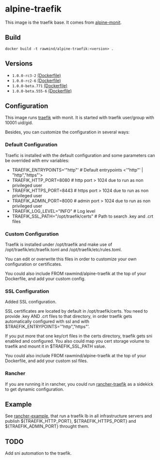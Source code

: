 alpine-traefik 
==============

This image is the traefik base. It comes from [alpine-monit][alpine-monit].

## Build

```
docker build -t rawmind/alpine-traefik:<version> .
```

## Versions

- `1.0.0-rc3-2` [(Dockerfile)](https://github.com/rawmind0/alpine-traefik/blob/1.0.0-rc3-2/Dockerfile)
- `1.0.0-rc2-6` [(Dockerfile)](https://github.com/rawmind0/alpine-traefik/blob/1.0.0-rc2-6/Dockerfile)
- `1.0.0-beta.771` [(Dockerfile)](https://github.com/rawmind0/alpine-traefik/blob/1.0.0-beta.771/Dockerfile)
- `1.0.0-beta.555-6` [(Dockerfile)](https://github.com/rawmind0/alpine-traefik/blob/1.0.0-beta.555-6/Dockerfile)


## Configuration

This image runs [traefik][traefik] with monit. It is started with traefik user/group with 10001 uid/gid.

Besides, you can customize the configuration in several ways:

### Default Configuration

Traefic is installed with the default configuration and some parameters can be overrided with env variables:

- TRAEFIK_ENTRYPOINTS='"http"' 				# Default entrypoints <'"http"' | "http","https"'>
- TRAEFIK_HTTP_PORT=8080					# http port > 1024 due to run as non privileged user
- TRAEFIK_HTTPS_PORT=8443					# https port > 1024 due to run as non privileged user
- TRAEFIK_ADMIN_PORT=8000					# admin port > 1024 due to run as non privileged user
- TRAEFIK_LOG_LEVEL="INFO"					# Log level
- TRAEFIK_SSL_PATH="/opt/traefik/certs"		# Path to search .key and .crt files

### Custom Configuration

Traefik is installed under /opt/traefik and make use of /opt/traefik/etc/traefik.toml and /opt/traefik/etc/rules.toml.

You can edit or overwrite this files in order to customize your own configuration or certificates.

You could also include FROM rawmind/alpine-traefik at the top of your Dockerfile, and add your custom config.

### SSL Configuration

Added SSL configuration.

SSL certificates are located by default in /opt/traefik/certs. You need to provide .key AND .crt files to that directory, in order traefik gets automatically configured with ssl and with $TRAEFIK_ENTRYPOINTS='"http","https"'.

If you put more that one key/crt files in the certs directory, traefik gets sni enabled and configured. You also could map you cert storage volume to traefik and mount it in $TRAEFIK_SSL_PATH value.

You could also include FROM rawmind/alpine-traefik at the top of your Dockerfile, and add your custom ssl files.

### Rancher

If you are running it in rancher, you could run [rancher-traefik][rancher-traefik] as a sidekick to get dynamic configuration.


## Example

See [rancher-example][rancher-example], that run a traefik lb in all infrastructure servers and publish ${TRAEFIK_HTTP_PORT}, ${TRAEFIK_HTTPS_PORT} and ${TRAEFIK_ADMIN_PORT} throught them.


## TODO

Add sni automation to the traefik.

[alpine-monit]: https://github.com/rawmind0/alpine-monit/
[traefik]: https://github.com/containous/traefik
[rancher-traefik]: https://hub.docker.com/r/rawmind/rancher-traefik/
[rancher-example]: https://github.com/rawmind0/alpine-traefik/tree/master/rancher

